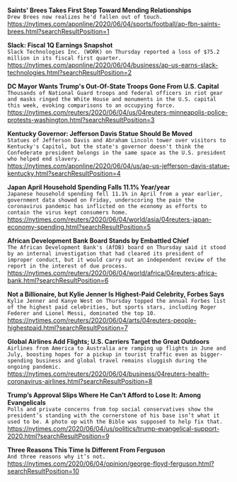 **Saints' Brees Takes First Step Toward Mending Relationships**\
`Drew Brees now realizes he'd fallen out of touch.`\
https://nytimes.com/aponline/2020/06/04/sports/football/ap-fbn-saints-brees.html?searchResultPosition=1

**Slack: Fiscal 1Q Earnings Snapshot**\
`Slack Technologies Inc. (WORK) on Thursday reported a loss of $75.2 million in its fiscal first quarter.`\
https://nytimes.com/aponline/2020/06/04/business/ap-us-earns-slack-technologies.html?searchResultPosition=2

**DC Mayor Wants Trump's Out-Of-State Troops Gone From U.S. Capital**\
`Thousands of National Guard troops and federal officers in riot gear and masks ringed the White House and monuments in the U.S. capital this week, evoking comparisons to an occupying force.`\
https://nytimes.com/reuters/2020/06/04/us/04reuters-minneapolis-police-protests-washington.html?searchResultPosition=3

**Kentucky Governor: Jefferson Davis Statue Should Be Moved**\
`Statues of Jefferson Davis and Abraham Lincoln tower over visitors to Kentucky's Capitol, but the state's governor doesn't think the Confederate president belongs in the same space as the U.S. president who helped end slavery.`\
https://nytimes.com/aponline/2020/06/04/us/ap-us-jefferson-davis-statue-kentucky.html?searchResultPosition=4

**Japan April Household Spending Falls 11.1% Year/year**\
`Japanese household spending fell 11.1% in April from a year earlier, government data showed on Friday, underscoring the pain the coronavirus pandemic has inflicted on the economy as efforts to contain the virus kept consumers home.`\
https://nytimes.com/reuters/2020/06/04/world/asia/04reuters-japan-economy-spending.html?searchResultPosition=5

**African Development Bank Board Stands by Embattled Chief**\
`The African Development Bank's (AfDB) board on Thursday said it stood by an internal investigation that had cleared its president of improper conduct, but it would carry out an independent review of the report in the interest of due process.`\
https://nytimes.com/reuters/2020/06/04/world/africa/04reuters-africa-bank.html?searchResultPosition=6

**Not a Billionaire, but Kylie Jenner Is Highest-Paid Celebrity, Forbes Says**\
`Kylie Jenner and Kanye West on Thursday topped the annual Forbes list of the highest paid celebrities, but sports stars, including Roger Federer and Lionel Messi, dominated the top 10.`\
https://nytimes.com/reuters/2020/06/04/arts/04reuters-people-highestpaid.html?searchResultPosition=7

**Global Airlines Add Flights; U.S. Carriers Target the Great Outdoors**\
`Airlines from America to Australia are ramping up flights in June and July, boosting hopes for a pickup in tourist traffic even as bigger-spending business and global travel remains sluggish during the ongoing pandemic.`\
https://nytimes.com/reuters/2020/06/04/business/04reuters-health-coronavirus-airlines.html?searchResultPosition=8

**Trump’s Approval Slips Where He Can’t Afford to Lose It: Among Evangelicals**\
`Polls and private concerns from top social conservatives show the president’s standing with the cornerstone of his base isn’t what it used to be. A photo op with the Bible was supposed to help fix that.`\
https://nytimes.com/2020/06/04/us/politics/trump-evangelical-support-2020.html?searchResultPosition=9

**Three Reasons This Time Is Different From Ferguson**\
`And three reasons why it’s not.`\
https://nytimes.com/2020/06/04/opinion/george-floyd-ferguson.html?searchResultPosition=10


